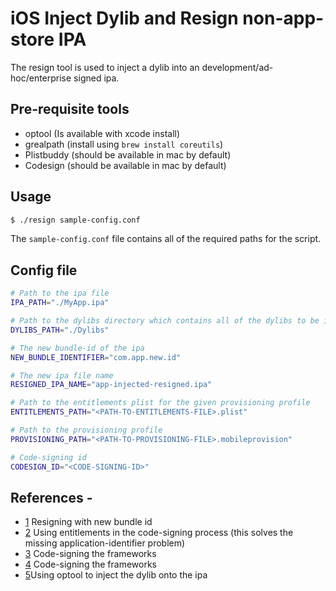 # iOS Inject Dylib and Resign non-app-store IPA

The resign tool is used to inject a dylib into an development/ad-hoc/enterprise signed ipa.

## Pre-requisite tools
- optool (Is available with xcode install)
- grealpath (install using `brew install coreutils`)
- Plistbuddy (should be available in mac by default)
- Codesign (should be available in mac by default)

## Usage
```bash
$ ./resign sample-config.conf
```
The `sample-config.conf` file contains all of the required paths for the script.

## Config file
```bash
# Path to the ipa file
IPA_PATH="./MyApp.ipa"

# Path to the dylibs directory which contains all of the dylibs to be injected
DYLIBS_PATH="./Dylibs"

# The new bundle-id of the ipa 
NEW_BUNDLE_IDENTIFIER="com.app.new.id"

# The new ipa file name
RESIGNED_IPA_NAME="app-injected-resigned.ipa"

# Path to the entitlements plist for the given provisioning profile
ENTITLEMENTS_PATH="<PATH-TO-ENTITLEMENTS-FILE>.plist"

# Path to the provisioning profile
PROVISIONING_PATH="<PATH-TO-PROVISIONING-FILE>.mobileprovision"

# Code-signing id
CODESIGN_ID="<CODE-SIGNING-ID>"
```

## References - 
- [1](https://coderwall.com/p/qwqpnw/resign-ipa-with-new-cfbundleidentifier-and-certificate) Resigning with new bundle id
- [2](https://stackoverflow.com/a/32274908/1518924) Using entitlements in the code-signing process (this solves the missing application-identifier problem)
- [3](https://github.com/Carthage/Carthage/issues/1401#issuecomment-248618314) Code-signing the frameworks 
- [4](https://stackoverflow.com/a/29932317/1518924) Code-signing the frameworks 
- [5](https://github.com/depoon/iOSDylibInjectionDemo/blob/master/patchapp.sh)Using optool to inject the dylib onto the ipa